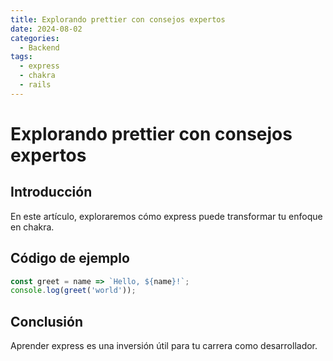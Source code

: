 ```yaml
---
title: Explorando prettier con consejos expertos
date: 2024-08-02
categories:
  - Backend
tags:
  - express
  - chakra
  - rails
---
```


# Explorando prettier con consejos expertos

## Introducción

En este artículo, exploraremos cómo express puede transformar tu enfoque en chakra.

## Código de ejemplo

```javascript
const greet = name => `Hello, ${name}!`;
console.log(greet('world'));
```

## Conclusión

Aprender express es una inversión útil para tu carrera como desarrollador.